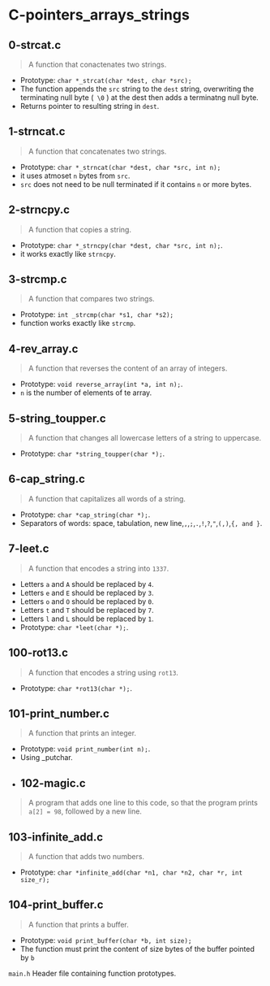 # C-pointers_arrays_strings

## 0-strcat.c
>A function that conactenates two strings.

- Prototype: `char *_strcat(char *dest, char *src);`
- The function appends the `src` string to the `dest` string, overwriting the terminating null byte (` \0` ) at the dest then adds a terminatng null byte.
- Returns pointer to resulting string in `dest`.
## 1-strncat.c
>A function that concatenates two strings.

- Prototype: `char *_strncat(char *dest, char *src, int n);`
- it uses atmoset `n` bytes from `src`.
- `src` does not need to be null terminated if it contains `n` or more bytes.
## 2-strncpy.c
>A function that copies a string.

- Prototype: `char *_strncpy(char *dest, char *src, int n);`.
- it works exactly like `strncpy`.
## 3-strcmp.c
>A function that compares two strings.

- Prototype: `int _strcmp(char *s1, char *s2);`
- function works exactly like `strcmp`.
## 4-rev_array.c
>A function that reverses the content of an array of integers.

- Prototype: `void reverse_array(int *a, int n);`.
- `n` is the number of elements of te array.
## 5-string_toupper.c
>A function that changes all lowercase letters of a string to uppercase.

- Prototype: `char *string_toupper(char *);`.
## 6-cap_string.c
>A function that capitalizes all words of a string.

- Prototype: `char *cap_string(char *);`.
- Separators of words: space, tabulation, new line,`,`,`;`,`.`,`!`,`?`,`"`,`(,)`,`{, and }`.
## 7-leet.c
>A function that encodes a string into `1337`.

- Letters `a` and `A` should be replaced by `4`.
- Letters `e` and `E` should be replaced by `3`.
- Letters `o` and `O` should be replaced by `0`.
- Letters `t` and `T` should be replaced by `7`.
- Letters `l` and `L` should be replaced by `1`.
- Prototype: `char *leet(char *);`.
## 100-rot13.c
>A function that encodes a string using `rot13`.

- Prototype: `char *rot13(char *);`.

## 101-print_number.c
>A function that prints an integer.

- Prototype: `void print_number(int n);`.
- Using _putchar.
- ## 102-magic.c
>A program that adds one line to this code, so that the program prints `a[2] = 98`, followed by a new line.
  ## 103-infinite_add.c
  >A function that adds two numbers.
  - Prototype: `char *infinite_add(char *n1, char *n2, char *r, int size_r);`
  ## 104-print_buffer.c
  >A function that prints a buffer.
  - Prototype: `void print_buffer(char *b, int size);`
  - The function must print the content of size bytes of the buffer pointed by `b`
  
  `main.h`
Header file containing function prototypes.
